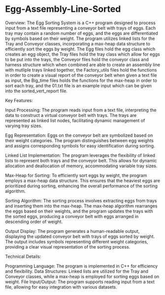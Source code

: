 # Egg-Assembly-Line-Sorted

Overview:
The Egg Sorting System is a C++ program designed to process input from a text file representing a conveyor belt with trays of eggs. Each tray may contain a random number of eggs, and the eggs are differentiated by symbols based on their weight. The program utilizes linked lists for the Tray and Conveyor classes, incorporating a max-heap data structure to efficiently sort the eggs by weight. The Egg files hold the egg class which creates an egg object, the Tray files hold the tray class which allow for eggs to be put into the trays, the Conveyor files hold the conveyor class and harness structure which when combined are able to create an assembly line with mutliple trays linked together, the Factory_utils files hold the functions in order to create a visual report of the conveyor belt when given a text file as input, the Big_time files holds the functions for the max-heap in order to sort each tray, and the 01.txt file is an example input which can be given into the sorted_vert_report file.

Key Features:

Input Processing:
The program reads input from a text file, interpreting the data to construct a virtual conveyor belt with trays. The trays are represented as linked list nodes, facilitating dynamic management of varying tray sizes.

Egg Representation:
Eggs on the conveyor belt are symbolized based on their weight categories. The program distinguishes between egg weights and assigns corresponding symbols for easy identification during sorting.

Linked List Implementation:
The program leverages the flexibility of linked lists to represent both trays and the conveyor belt. This allows for dynamic allocation and deallocation of memory, accommodating variable tray sizes.

Max-Heap for Sorting:
To efficiently sort eggs by weight, the program employs a max-heap data structure. This ensures that the heaviest eggs are prioritized during sorting, enhancing the overall performance of the sorting algorithm.

Sorting Algorithm:
The sorting process involves extracting eggs from trays and inserting them into the max-heap. The max-heap algorithm rearranges the eggs based on their weights, and the program updates the trays with the sorted eggs, producing a conveyor belt with eggs arranged in descending order of weight.

Output Display:
The program generates a human-readable output, displaying the updated conveyor belt with trays of eggs sorted by weight. The output includes symbols representing different weight categories, providing a clear visual representation of the sorting process.

Technical Details:

Programming Language: The program is implemented in C++ for efficiency and flexibility.
Data Structures: Linked lists are utilized for the Tray and Conveyor classes, while a max-heap is employed for sorting eggs based on weight.
File Input/Output: The program supports reading input from a text file, allowing for easy integration with various datasets.

